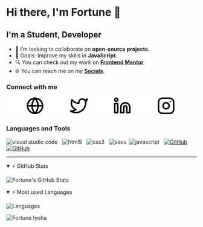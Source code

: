 # Hi there, I'm Fortune 👋

## I'm a Student, Developer

- 👯 I’m looking to collaborate on **open-source projects**.
- 📖 Goals: Improve my skills in **JavaScript**.
- 🔍 You can check out my work on [**Frontend Mentor**][frontendmentor].
- 🌐 You can reach me on my [**Socials**][socials].

<!--- 🌱 I’m currently learning **Subject** ✨-->
<!-- - ⚡ Fun fact: I love to [activity_1, activity_2] -->
<!-- - 🔭 Check out my Portfolio: [link](URL "Tooltip Text") -->

### Connect with me

[![website](./img/globe-dark.svg)](https://fortune-io-socials.pages.dev#gh-dark-mode-only "Fortune O. Iyoha | Socials")
[![website](./img/globe-light.svg)](https://fortune-io-socials.pages.dev#gh-light-mode-only "Fortune O. Iyoha | Socials")
&nbsp;&nbsp;
[![website](./img/twitter-dark.svg)](https://twitter.com/fortuneiyoha#gh-dark-mode-only "Fortune O. Iyoha | Twitter")
[![website](./img/twitter-light.svg)](https://twitter.com/fortuneiyoha#gh-light-mode-only "Fortune O. Iyoha | Twitter")
&nbsp;&nbsp;
[![website](./img/linkedin-dark.svg)](https://linkedin.com/in/fortuneiyoha#gh-dark-mode-only "Fortune Iyoha | LinkedIn")
[![website](./img/linkedin-light.svg)](https://linkedin.com/in/fortuneiyoha#gh-light-mode-only "Fortune Iyoha | LinkedIn")
&nbsp;&nbsp;
[![website](./img/instagram-dark.svg)](https://instagram.com/fortuneiyoha#gh-dark-mode-only "Fortune Iyoha | Instagram")
[![website](./img/instagram-light.svg)](https://instagram.com/fortuneiyoha#gh-light-mode-only "Fortune Iyoha | Instagram")

### Languages and Tools

<img  alt="visual studio code" width="26px" src="https://cdn.jsdelivr.net/gh/devicons/devicon/icons/vscode/vscode-original.svg"  /> &nbsp;
<img  alt="html5" width="26px" src="https://cdn.jsdelivr.net/gh/devicons/devicon/icons/html5/html5-original.svg" /> &nbsp;
<img  alt="css3" width="26px" src="https://cdn.jsdelivr.net/gh/devicons/devicon/icons/css3/css3-original.svg" /> &nbsp;
<img  alt="sass" width="26px" src="https://cdn.jsdelivr.net/gh/devicons/devicon/icons/sass/sass-original.svg" />&nbsp;
<img  alt="javascript" width="26px" src="https://cdn.jsdelivr.net/gh/devicons/devicon/icons/javascript/javascript-original.svg" />
&nbsp;
[<img alt="GitHub" width="26px" src="https://user-images.githubusercontent.com/3369400/139447912-e0f43f33-6d9f-45f8-be46-2df5bbc91289.png" />](https://github.com/fortuneiyoha#gh-dark-mode-only "Fortune O. Iyoha | GitHub")
[<img alt="GitHub" width="26px" src="https://user-images.githubusercontent.com/3369400/139448065-39a229ba-4b06-434b-bc67-616e2ed80c8f.png" />](https://github.com/fortuneiyoha#gh-light-mode-only "Fortune O. Iyoha | GitHub")

---

<details open>
  <summary>⚡ GitHub Stats</summary>

![Fortune's GitHub Stats](https://github-readme-stats.vercel.app/api?username=fortuneiyoha&show_icons=true&hide=contribs,issues)

</details>
  
  
<details open>

<summary>⚡ Most used Languages</summary>

![Languages](https://github-readme-stats.vercel.app/api/top-langs?username=fortuneiyoha&layout=compact&show_icons=true)

</details>

<p align="left"> <img src="https://komarev.com/ghpvc/?username=fortuneiyoha&label=Profile%20views&color=0e75b6&style=flat" alt="Fortune Iyoha" /></p>


[frontendmentor]: https://www.frontendmentor.io/profile/fortune-i-o
[instagram]: https://instagram.com/fortuneiyoha
[linkedin]: https://linkedin.com/in/fortuneiyoha
[twitter]: https://twitter.com/fortuneiyoha
[socials]: https://fortune-io-socials.pages.dev/
